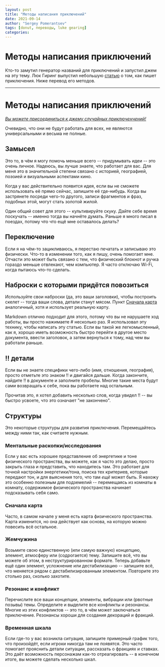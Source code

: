 ```yaml
---
layout: post
title: "Методы написания приключений"
date: 2021-09-14
author: "Sergey Pomerantsev"
tags: [donut, переводы, luke gearing]
categories:
---
```


# Методы написания приключений

Кто-то замутил генератор названий для приключений и запустил джем на эту тему. Люк Гиринг выпустил небольшую [статью](https://lukegearing.blot.im/techniques-to-write-adventures) о том, как пишет приключения. Ниже перевод его методов.

---

# Методы написания приключений

[*Вы можете присоединиться к джему случайных приключенчений!*](https://itch.io/jam/random-adventure-jam)

Очевидно, что они не будут работать для всех, не являются универсальными и весьма не полные.

## Замысел

Это то, в чём я могу помочь меньше всего -- придумывать идеи -- это очень личное. Надеюсь, вы лучше знаете, что работает для вас. Для меня это в значительной степени связано с историей, географией, поэзией и визуальными аспектами кино.

Когда у вас действительно появится идея, если вы не сможете использовать её прямо сейчас, запишите её где-нибудь. Когда вы застрянете посреди чего-то другого, записи фрагментов и фраз, подобных этой, могут стать золотой жилой.

Один общий совет для этого -- культивируйте скуку. Дайте себе время поскучать -- именно тогда вы начнёте думать. Раньше я много писал в поездах, потому что что ещё мне оставалось делать?

## Переключение

Если я на чём-то зацикливаюсь, я перестаю печатать и записываю это физически. Что-то в изменении того, как я пишу, очень помогает мне. Отчасти это может быть связано с тем, что физический блокнот и ручка гораздо меньше отвлекают, чем компьютер. Я часто отключаю Wi-Fi, когда пытаюсь что-то сделать.

## Наброски с которыми придётся повозиться

Используйте свои наброски (да, это ваши заголовки), чтобы построить скелет -- тогда ваши слова, детали станут мясом. Пункт [Сначала карта](https://stuartzaq.blot.im/методы-написания-приключений#сначала-карта) аналогичный, хотя и использует реальную карту.

Markdown отлично подходит для этого, потому что вы не нарушаете ход работы, вы просто нажимаете # несколько раз. Я использовал эту технику, чтобы написать эту статью. Если вы такой же легкомысленный, как я, хорошо иметь возможность быстро перейти в другое место документа, ввести заголовок, а затем вернуться к тому, над чем вы работали раньше.

## !! детали

Если вы не знаете специфики чего-либо (имя, отношения, география), просто отметьте это знаком !! и двигайся дальше. Когда закончите, найдите !! в документе и заполните пробелы. Многие такие места будут сами возвращать к себе, пока вы работаете над остальным.

Прочитав это, я хотел добавить несколько слов, когда увидел !! -- вы быстро усвоете, что это означает "не закончено".

## Структуры

Это некоторые структуры для развития приключения. Перемещайтесь между ними так, как считаете нужным.

### Ментальные раскопки/исследования

Если у вас есть хорошее представление об энергетике и тоне физического пространства, вы можете, как я часто это делаю, просто закрыть глаза и представить, что находитесь там. Это работает для точной настройки энергетики/тона, поиска тех критериев, которые передают тон, и для выяснения того, что там *ещё* может быть. Я нахожу это особенно полезным для подземелий -- перемещаясь из комнаты в комнату, содержимое физического пространства начинает подсказывать себя само.

### Сначала карта

Часто, в самом начале у меня есть карта физического пространства. Карта изменится, но она действует как основа, на которую можно повесить всё остальное.

### Жемчужина

Возьмите свою единственную (или самую важную) концепцию, элемент, атмосферу или (содрогается) тему. Запишите всё, что вы можете об этом, в неструктурированном формате. Теперь добавьте ещё один элемент, усложнение или дестабилизацию -- запишите всё, что меняется рядом с дестабилизированным элементом. Повторите это столько раз, сколько захотите.

### Резонанс и конфликт

Перечислите все ваши концепции, элементы, вибрации или (рвотные позывы) темы. Определите и выделите все конфликты и резонансы. Многие из этих конфликтов -- это то, в чём может заключаться приключение. Резонансы хороши для создания декораций и фракций.

### Временная шкала

Если где-то у вас возникла ситуация, запишите примерный график того, что произойдёт, если игроки никогда там не появятся. Это часто помогает прояснить детали ситуации, рассказать о фракциях и ставках. Это даёт возможность персонажам как-то отреагировать -- в конечном итоге, вы можете сделать несколько шкал.
